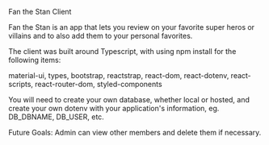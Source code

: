 Fan the Stan Client


Fan the Stan is an app that lets you review on your favorite super heros or villains and to also add them to your personal favorites.



The client was built around Typescript, with using npm install for the following items:

material-ui, types, bootstrap, reactstrap, react-dom, react-dotenv, react-scripts, react-router-dom, styled-components

You will need to create your own database, whether local or hosted, and create your own dotenv with your application's information, eg. DB_DBNAME, DB_USER, etc.

Future Goals:
Admin can view other members and delete them if necessary.